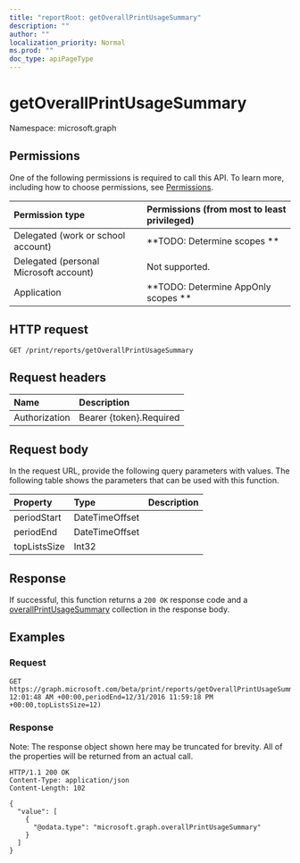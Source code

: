 ```yaml
---
title: "reportRoot: getOverallPrintUsageSummary"
description: ""
author: ""
localization_priority: Normal
ms.prod: ""
doc_type: apiPageType
---
```


# getOverallPrintUsageSummary

Namespace: microsoft.graph



## Permissions
One of the following permissions is required to call this API. To learn more, including how to choose permissions, see [Permissions](/concepts/permissions-reference.md).

|Permission type|Permissions (from most to least privileged)|
|:---|:---|
|Delegated (work or school account)|**TODO: Determine scopes **|
|Delegated (personal Microsoft account)|Not supported.|
|Application|**TODO: Determine AppOnly scopes **|

## HTTP request
<!-- {
  "blockType": "ignored"
}
-->
``` http
GET /print/reports/getOverallPrintUsageSummary
```

## Request headers
|Name|Description|
|:---|:---|
|Authorization|Bearer {token}.Required|

## Request body
In the request URL, provide the following query parameters with values.
The following table shows the parameters that can be used with this function.

|Property|Type|Description|
|:---|:---|:---|
|periodStart|DateTimeOffset||
|periodEnd|DateTimeOffset||
|topListsSize|Int32||



## Response
If successful, this function returns a `200 OK` response code and a [overallPrintUsageSummary](../resources/overallprintusagesummary.md) collection in the response body.

## Examples

### Request
<!-- {
  "blockType": "request",
  "name": "reportroot_getoverallprintusagesummary"
}
-->
``` http
GET https://graph.microsoft.com/beta/print/reports/getOverallPrintUsageSummary(periodStart=1/1/2017 12:01:48 AM +00:00,periodEnd=12/31/2016 11:59:18 PM +00:00,topListsSize=12)
```

### Response
Note: The response object shown here may be truncated for brevity. All of the properties will be returned from an actual call.
<!-- {
  "blockType": "response",
  "truncated": true,
  "@odata.type": "collection(microsoft.graph.overallprintusagesummary)"
}
-->
``` http
HTTP/1.1 200 OK
Content-Type: application/json
Content-Length: 102

{
  "value": [
    {
      "@odata.type": "microsoft.graph.overallPrintUsageSummary"
    }
  ]
}
```

